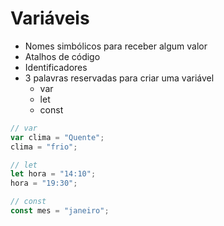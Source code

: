 # Variáveis

* Nomes simbólicos para receber algum valor
* Atalhos de código
* Identificadores
* 3 palavras reservadas para criar uma variável
  * var
  * let
  * const

```js
// var
var clima = "Quente";
clima = "frio";

// let
let hora = "14:10";
hora = "19:30";

// const
const mes = "janeiro";
```
